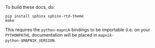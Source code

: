To build these docs, do:

    pip install sphinx sphinx-rtd-theme
    make

This requires the `python-mapnik` bindings to be importable (i.e. on your `PYTHONPATH`),
documentation will be placed in `mapnik-python-$MAPNIK_VERSION`.

